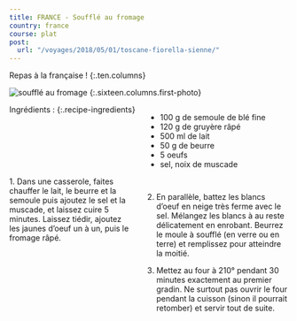 ```yaml
---
title: FRANCE - Soufflé au fromage
country: france
course: plat
post:
  url: "/voyages/2018/05/01/toscane-fiorella-sienne/"
---
```


Repas à la française !
{:.ten.columns}
<!--fin extrait-->

![soufflé au fromage](https://lh3.googleusercontent.com/4gYe7RHlg9A0aZbMN4gewphQQyJLgmV6Q89KgqJvCz_9yAW7WpW7BRrzI6NfvMAn6GLflW_hQH3v544nAsf5BDJZwUboODuP9MYepxjBSm9BYQnvFjeIEuGiiXr8BZpuuL0Vc73vqZ7HjteCKbLcmpsu7fnd8XprSds0ACTypP5X1ZgdlIaC_yiNAhvU33E4Ojelr0mHCqGqus3FugV6TA6OJzHFRBEQj1ExIAqcV4ucETDkP9NOY9GibxDTUUvtHt4GDbtqeJqjVn6PUJzUwTcZqVGe0QmYGSu-hSrs-WhkKY8gGPVsON0lHyQ1RNfuf4b4Dj-3GjxnkAo0yQMiiPIsA9aW7PJXVnQnj9CYYraokSP96H4C5a67nF0Sb-VCojS2eSICSF9pVSaFDSJHy5TA43yhT3s7KhLihoy-g1RzH86Gbr-4lmEq4oZrkhIKrCrMe2vuRx29R9xo8OMESsC-p0_-hsEuPX7Idgk37JbJ5Fvqd0WXH-dARS7ZzKTgxCKwxODUyMXOvmTzXtf-bbX_iAWADl2cRe2XZLTRXwQwWQ2DEnc33ADu9ca5PiEXv3QxJAr-2XA2hEKjCXSVKW1CIDFaOpqLvMv9evObHHx0-iQkc2zv14nHf5jW1fgPkUzTBRnKnl5mZUvzduF7I3xqOY5swr9mHAkhMbmBkWurV-rBQGbyxzeOEODfpn3abB2XYZGleCXw4Y7CHAi3NPuv=w900)
{:.sixteen.columns.first-photo}

<div class="four columns" markdown="1">
Ingrédients :
{:.recipe-ingredients}

- 100 g de semoule de blé fine
- 120 g de gruyère râpé
- 500 ml de lait
- 50 g de beurre
- 5 oeufs
- sel, noix de muscade
</div>

<div class="ten columns" markdown="1">
1. Dans une casserole, faites chauffer le lait, le beurre et la semoule puis ajoutez le sel et la muscade, et laissez cuire 5 minutes. Laissez tiédir, ajoutez les jaunes d’oeuf un à un, puis le fromage râpé.

2. En parallèle, battez les blancs d’oeuf en neige très ferme avec le sel. Mélangez les blancs à au reste délicatement en enrobant. Beurrez le moule à soufflé (en verre ou en terre) et remplissez pour atteindre la moitié.

3. Mettez au four à 210° pendant 30 minutes exactement au premier gradin. Ne surtout pas ouvrir le four pendant la cuisson (sinon il pourrait retomber) et servir tout de suite.
</div>
